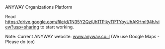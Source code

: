 ANYWAY Organizations Platform

Read https://drive.google.com/file/d/1N35Y2QzfJh1TPlkyTPTYoyUhAKHmI94h/view?usp=sharing to start working.

Note: Current ANYWAY website: www.anyway.co.il (We use Google Maps - Please do too)
